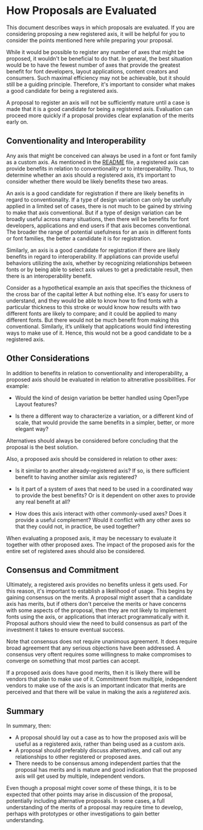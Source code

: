 # How Proposals are Evaluated
This document describes ways in which proposals are evaluated. If you are considering proposing
a new registered axis, it will be helpful for you to consider the points mentioned here while
preparing your proposal.

While it would be possible to register any number of axes that might be proposed, it wouldn't be
beneficial to do that. In general, the best situation would be to have the fewest number of axes
that provide the greatest benefit for font developers, layout applications, content creators and
consumers. Such maximal efficiency may not be achievable, but it should still be a guiding
principle. Therefore, it's important to consider what makes a good candidate for being a
registered axis.

A proposal to register an axis will not be sufficiently mature until a case is made that it is a
good candidate for being a registered axis. Evaluation can proceed more quickly if a proposal
provides clear explanation of the merits early on. 

## Conventionality and Interoperability
Any axis that might be conceived can always be used in a font or font family as a custom axis. As
mentioned in the [README](README.md) file, a registered axis can provide benefits in relation to
conventionality or to interoperability. Thus, to determine whether an axis should a registered
axis, it’s important to consider whether there would be likely benefits these two areas.

An axis is a good candidate for registration if there are likely benefits in regard to
conventionality. If a type of design variation can only be usefully applied in a limited set of
cases, there is not much to be gained by striving to make that axis conventional. But if a type
of design variation can be broadly useful across many situations, then there will be benefits for
font developers, applications and end users if that axis becomes conventional. The broader the
range of potential usefulness for an axis in different fonts or font families, the better a
candidate it is for registration.

Similarly, an axis is a good candidate for registration if there are likely benefits in regard to
interoperability. If appliations can provide useful behaviors utilizing the axis, whether by
recognizing relationships between fonts or by being able to select axis values to get a
predictable result, then there is an interoperability benefit.

Consider as a hypothetical example an axis that specifies the thickness of the cross bar of the
capital letter A but nothing else. It's easy for users to understand, and they would be able to
know how to find fonts with a particular thickness to this stroke or would know how results with
two different fonts are likely to compare; and it could be applied to many different fonts. But
there would not be much benefit from making this conventional. Similarly, it’s unlikely that
applications would find interesting ways to make use of it. Hence, this would not be a good
candidate to be a registered axis.

## Other Considerations
In addition to benefits in relation to conventionality and interoperability, a proposed axis
should be evaluated in relation to altnerative possibilities. For example:

- Would the kind of design variation be better handled using OpenType Layout features?

- Is there a different way to characterize a variation, or a different kind of scale, that would
provide the same benefits in a simpler, better, or more elegant way?

Alternatives should always be considered before concluding that the proposal is the best solution.

Also, a proposed axis should be considered in relation to other axes:

- Is it similar to another already-registered axis? If so, is there sufficient benefit to having
another similar axis registered?

- Is it part of a system of axes that need to be used in a coordinated way to provide the best
benefits? Or is it dependent on other axes to provide any real benefit at all?

- How does this axis interact with other commonly-used axes? Does it provide a useful complement?
Would it conflict with any other axes so that they could not, in practice, be used together?

When evaluating a proposed axis, it may be necessary to evaluate it together with other proposed
axes. The impact of the proposed axis for the entire set of registered axes should also be
considered.

## Consensus and Commitment

Ultimately, a registered axis provides no benefits unless it gets used. For this reason, it's
important to establish a likelihood of usage. This begins by gaining consensus on the merits.
A proposal might assert that a candidate axis has merits, but if others don't perceive the
merits or have concerns with some aspects of the proposal, then they are not likely to implement
fonts using the axis, or applications that interact programmatically with it. Proposal authors
should view the need to build consensus as part of the investment it takes to ensure eventual
success.

Note that consensus does not require unanimous agreement. It does require broad agreement that
any serious objections have been addressed. A consensus very oftent requires some willingness
to make compromises to converge on something that most parties can accept.

If a proposed axis does have good merits, then it is likely there will be vendors that plan
to make use of it. Commitment from multiple, independent vendors to make use of the axis is
an important indicator that merits are perceived and that there will be value in making the
axis a _registered_ axis.

## Summary
In summary, then:
- A proposal should lay out a case as to how the proposed axis will be useful as
a registered axis, rather than being used as a custom axis. 
- A proposal should preferably discuss alternatives, and call out any relationships to other
registered or proposed axes.
- There needs to be consensus among independent parties that the proposal has merits and is
mature and good indication that the proposed axis will get used by multiple, independent
vendors.

Even though a proposal might cover some of these things, it is to be expected that other points
may arise in discussion of the proposal, potentially including alternative proposals. In some
cases, a full understanding of the merits of a proposal may require time to develop, perhaps
with prototypes or other investigations to gain better understanding.
